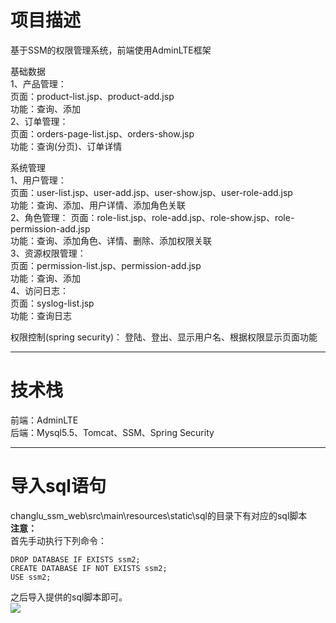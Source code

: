 # 项目描述
基于SSM的权限管理系统，前端使用AdminLTE框架

基础数据 <br>
1、产品管理： <br>
页面：product-list.jsp、product-add.jsp <br>
功能：查询、添加 <br>
2、订单管理：<br>
页面：orders-page-list.jsp、orders-show.jsp <br>
功能：查询(分页)、订单详情


系统管理 <br>
1、用户管理： <br>
页面：user-list.jsp、user-add.jsp、user-show.jsp、user-role-add.jsp <br>
功能：查询、添加、用户详情、添加角色关联 <br>
2、角色管理：
页面：role-list.jsp、role-add.jsp、role-show.jsp、role-permission-add.jsp <br>
功能：查询、添加角色、详情、删除、添加权限关联 <br>
3、资源权限管理：<br>
页面：permission-list.jsp、permission-add.jsp  <br>
功能：查询、添加 <br>
4、访问日志：<br>
页面：syslog-list.jsp <br>
功能：查询日志

权限控制(spring security)：
登陆、登出、显示用户名、根据权限显示页面功能

----------

# 技术栈 <br>
前端：AdminLTE <br>
后端：Mysql5.5、Tomcat、SSM、Spring Security <br>

----------

# 导入sql语句
changlu_ssm_web\src\main\resources\static\sql的目录下有对应的sql脚本 <br>
**注意：** <br>
首先手动执行下列命令：

    DROP DATABASE IF EXISTS ssm2;
    CREATE DATABASE IF NOT EXISTS ssm2;
    USE ssm2;
之后导入提供的sql脚本即可。<br>
![](https://gitee.com/changluJava/picture-bed/raw/master/mouse/20201121152801.png)